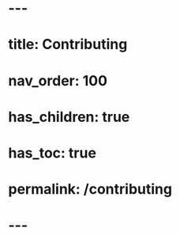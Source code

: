 # ---
# title: Contributing
# nav_order: 100
# has_children: true
# has_toc: true
# permalink: /contributing
# ---